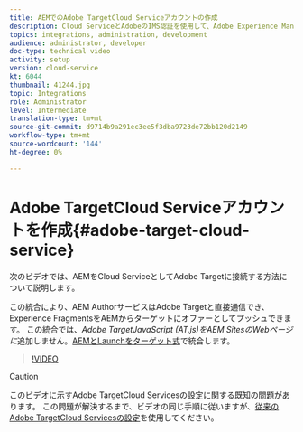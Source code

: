 ```yaml
---
title: AEMでのAdobe TargetCloud Serviceアカウントの作成
description: Cloud ServiceとAdobeのIMS認証を使用して、Adobe Experience ManagerをAdobe TargetとのCloud Serviceとして統合します。
topics: integrations, administration, development
audience: administrator, developer
doc-type: technical video
activity: setup
version: cloud-service
kt: 6044
thumbnail: 41244.jpg
topic: Integrations
role: Administrator
level: Intermediate
translation-type: tm+mt
source-git-commit: d9714b9a291ec3ee5f3dba9723de72bb120d2149
workflow-type: tm+mt
source-wordcount: '144'
ht-degree: 0%

---
```



# Adobe TargetCloud Serviceアカウントを作成{#adobe-target-cloud-service}

次のビデオでは、AEMをCloud ServiceとしてAdobe Targetに接続する方法について説明します。

この統合により、AEM AuthorサービスはAdobe Targetと直接通信でき、Experience FragmentsをAEMからターゲットにオファーとしてプッシュできます。  この統合では、*Adobe TargetJavaScript (AT.js)をAEM SitesのWebページに*&#x200B;追加しません。[AEMとLaunchをターゲット式](../experience-platform-launch/connect-aem-launch-adobe-io.md)で統合します。

>[!VIDEO](https://video.tv.adobe.com/v/41244?quality=12&learn=on)

>[!CAUTION]
>
>このビデオに示すAdobe TargetCloud Servicesの設定に関する既知の問題があります。 この問題が解決するまで、ビデオの同じ手順に従いますが、[従来のAdobe TargetCloud Servicesの設定](https://docs.adobe.com/content/help/en/experience-manager-learn/aem-target-tutorial/aem-target-implementation/using-aem-cloud-services.html)を使用してください。

